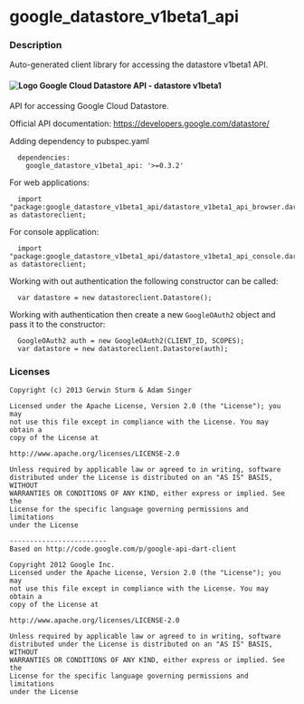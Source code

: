 # google_datastore_v1beta1_api

### Description

Auto-generated client library for accessing the datastore v1beta1 API.

#### ![Logo](http://www.google.com/images/icons/product/search-16.gif) Google Cloud Datastore API - datastore v1beta1

API for accessing Google Cloud Datastore.

Official API documentation: https://developers.google.com/datastore/

Adding dependency to pubspec.yaml

```
  dependencies:
    google_datastore_v1beta1_api: '>=0.3.2'
```

For web applications:

```
  import "package:google_datastore_v1beta1_api/datastore_v1beta1_api_browser.dart" as datastoreclient;
```

For console application:

```
  import "package:google_datastore_v1beta1_api/datastore_v1beta1_api_console.dart" as datastoreclient;
```

Working with out authentication the following constructor can be called:

```
  var datastore = new datastoreclient.Datastore();
```

Working with authentication then create a new `GoogleOAuth2` object and pass it to the constructor:


```
  GoogleOAuth2 auth = new GoogleOAuth2(CLIENT_ID, SCOPES);
  var datastore = new datastoreclient.Datastore(auth);
```

### Licenses

```
Copyright (c) 2013 Gerwin Sturm & Adam Singer

Licensed under the Apache License, Version 2.0 (the "License"); you may 
not use this file except in compliance with the License. You may obtain a 
copy of the License at

http://www.apache.org/licenses/LICENSE-2.0

Unless required by applicable law or agreed to in writing, software
distributed under the License is distributed on an "AS IS" BASIS, WITHOUT
WARRANTIES OR CONDITIONS OF ANY KIND, either express or implied. See the
License for the specific language governing permissions and limitations 
under the License

------------------------
Based on http://code.google.com/p/google-api-dart-client

Copyright 2012 Google Inc.
Licensed under the Apache License, Version 2.0 (the "License"); you may 
not use this file except in compliance with the License. You may obtain a
copy of the License at

http://www.apache.org/licenses/LICENSE-2.0

Unless required by applicable law or agreed to in writing, software
distributed under the License is distributed on an "AS IS" BASIS, WITHOUT
WARRANTIES OR CONDITIONS OF ANY KIND, either express or implied. See the
License for the specific language governing permissions and limitations 
under the License

```
